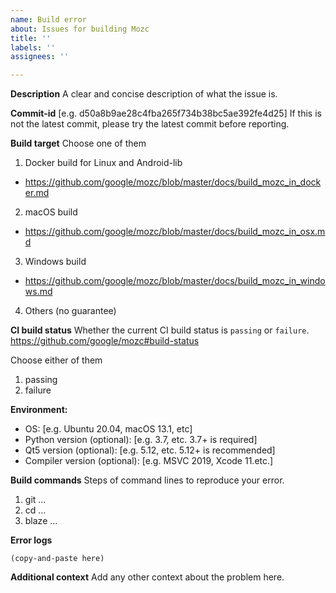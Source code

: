 ```yaml
---
name: Build error
about: Issues for building Mozc
title: ''
labels: ''
assignees: ''

---
```


**Description**
A clear and concise description of what the issue is.


**Commit-id**
[e.g. d50a8b9ae28c4fba265f734b38bc5ae392fe4d25]
If this is not the latest commit, please try the latest commit before reporting.


**Build target**
Choose one of them
1. Docker build for Linux and Android-lib
  + https://github.com/google/mozc/blob/master/docs/build_mozc_in_docker.md
2. macOS build
  + https://github.com/google/mozc/blob/master/docs/build_mozc_in_osx.md
3. Windows build
  + https://github.com/google/mozc/blob/master/docs/build_mozc_in_windows.md
4. Others (no guarantee)


**CI build status**
Whether the current CI build status is `passing` or `failure`.
https://github.com/google/mozc#build-status

Choose either of them
1. passing
2. failure


**Environment:**
 - OS: [e.g. Ubuntu 20.04, macOS 13.1, etc]
 - Python version (optional): [e.g. 3.7, etc. 3.7+ is required]
 - Qt5 version (optional): [e.g. 5.12, etc. 5.12+ is recommended]
 - Compiler version (optional): [e.g. MSVC 2019, Xcode 11.etc.]


**Build commands**
Steps of command lines to reproduce your error.
1. git ...
2. cd ...
3. blaze ...


**Error logs**

```
(copy-and-paste here)
```


**Additional context**
Add any other context about the problem here.
